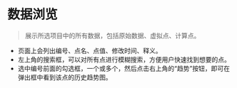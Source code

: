 # 数据浏览

> 展示所选项目中的所有数据，包括原始数据、虚拟点、计算点。

* 页面上会列出编号、点名、点值、修改时间、释义。
* 左上角的搜索框，可以对所有点进行模糊搜索，方便用户快速找到想要的点。
* 选中编号前面的勾选框，一个或多个，然后点击右上角的“趋势”按钮，即可在弹出框中看到该点的历史趋势图。



